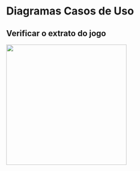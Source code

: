 # Diagramas Casos de Uso

## Verificar o extrato do jogo
<div class="toolgrid">
	<div>
        <img height="320px" src="../imagens/extrato_jogo.png"> 
    </div>
</div>